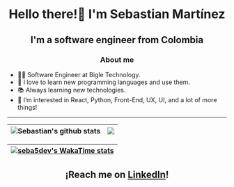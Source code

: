 ## <h1 align="center">Hello there!👋 I'm Sebastian Martínez</h1>


## <p align="center">I'm a software engineer from Colombia</p>

### <p align="center">About me</p>

* 👨‍💻 Software Engineer at Bigle Technology.
* 🌟 I love to learn new programming languages and use them.
* 📚 Always learning new technologies.
* 👀 I’m interested in React, Python, Front-End, UX, UI, and a lot of more things!
***

| <img align="center" src="https://gh-stats.seba5.dev/api?username=seba5dev&show_icons=true&count_private=true&theme=transparent&hide_border=true" alt="Sebastian's github stats" /> | <img align="center" src="https://gh-stats.seba5.dev/api/top-langs/?username=seba5dev&layout=compact&theme=transparent&hide_border=true&langs_count=8" /> |
| ------------- | ------------- |

|[![seba5dev's WakaTime stats](https://gh-stats.seba5.dev/api/wakatime?username=seba5dev&compact=true&theme=transparent&hide_border=true)](https://github.com/seba5dev) |
| ------------- |

## <p align="center">¡Reach me on <a href="https://www.linkedin.com/in/seba5dev/">LinkedIn</a>!</p>
